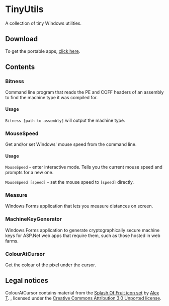 # TinyUtils
A collection of tiny Windows utilities.

## Download
To get the portable apps, [click here](https://github.com/therezin/TinyUtils/releases/latest).

## Contents
### Bitness
Command line program that reads the PE and COFF headers of an assembly to find the machine type it was compiled for.

#### Usage
`Bitness [path to assembly]` will output the machine type.

### MouseSpeed
Get and/or set Windows' mouse speed from the command line.

#### Usage
`MouseSpeed` - enter interactive mode. Tells you the current mouse speed and prompts for a new one.

`MouseSpeed [speed]` - set the mouse speed to `[speed]` directly.

### Measure
Windows Forms application that lets you measure distances on screen.

### MachineKeyGenerator
Windows Forms application to generate cryptographically secure machine keys for ASP.Net web apps that require them, such as those hosted in web farms.


### ColourAtCursor
Get the colour of the pixel under the cursor.

## Legal notices
ColourAtCursor contains material from the [Splash Of Fruit icon set](http://www.iconarchive.com/show/splash-of-fruit-icons-by-alex-t.html) by [Alex T](http://www.iconarchive.com/artist/alex-t.html). , licensed under the [Creative Commons Attribution 3.0 Unported license](https://creativecommons.org/licenses/by/3.0/).